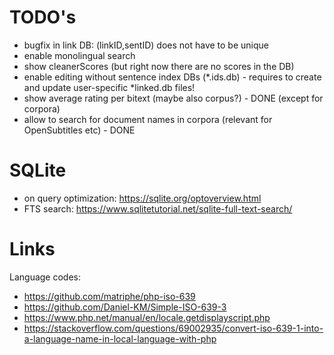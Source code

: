 

# TODO's

* bugfix in link DB: (linkID,sentID) does not have to be unique
* enable monolingual search
* show cleanerScores (but right now there are no scores in the DB)
* enable editing without sentence index DBs (*.ids.db) - requires to create and update user-specific *linked.db files!
* show average rating per bitext (maybe also corpus?) - DONE (except for corpora)
* allow to search for document names in corpora (relevant for OpenSubtitles etc) - DONE


# SQLite

* on query optimization: https://sqlite.org/optoverview.html
* FTS search: https://www.sqlitetutorial.net/sqlite-full-text-search/


# Links

Language codes:

* https://github.com/matriphe/php-iso-639
* https://github.com/Daniel-KM/Simple-ISO-639-3
* https://www.php.net/manual/en/locale.getdisplayscript.php
* https://stackoverflow.com/questions/69002935/convert-iso-639-1-into-a-language-name-in-local-language-with-php
